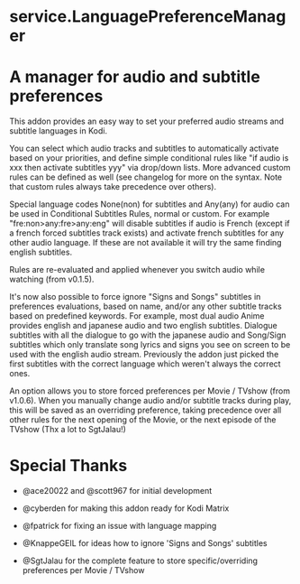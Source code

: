 service.LanguagePreferenceManager
=================================

A manager for audio and subtitle preferences
============================================

This addon provides an easy way to set your preferred audio streams and subtitle languages in Kodi.

You can select which audio tracks and subtitles to automatically activate based on your priorities, and define simple conditional rules like "if audio is xxx then activate subtitles yyy" via drop/down lists.
More advanced custom rules can be defined as well (see changelog for more on the syntax. Note that custom rules always take precedence over others).

Special language codes None(non) for subtitles and Any(any) for audio can be used in Conditional Subtitles Rules, normal or custom.
For example "fre:non>any:fre>any:eng" will disable subtitles if audio is French (except if a french forced subtitles track exists) and activate french subtitles for any other audio language. If these are not available it will try the same finding english subtitles.

Rules are re-evaluated and applied whenever you switch audio while watching (from v0.1.5).

It's now also possible to force ignore "Signs and Songs" subtitles in preferences evaluations, based on name, and/or any other subtitle tracks based on predefined keywords.
For example, most dual audio Anime provides english and japanese audio and two english subtitles. Dialogue subtitles with all the dialogue to go with the japanese audio and Song/Sign subtitles which only translate song lyrics and signs you see on screen to be used with the english audio stream. Previously the addon just picked the first subtitles with the correct language which weren't always the correct ones.

An option allows you to store forced preferences per Movie / TVshow (from v1.0.6). When you manually change audio and/or subtitle tracks during play, this will be saved as an overriding preference, taking precedence over all other rules for the next opening of the Movie, or the next episode of the TVshow (Thx a lot to SgtJalau!)

Special Thanks
==============

- @ace20022 and @scott967 for initial development

- @cyberden for making this addon ready for Kodi Matrix

- @fpatrick for fixing an issue with language mapping

- @KnappeGEIL for ideas how to ignore 'Signs and Songs' subtitles

- @SgtJalau for the complete feature to store specific/overriding preferences per Movie / TVshow
